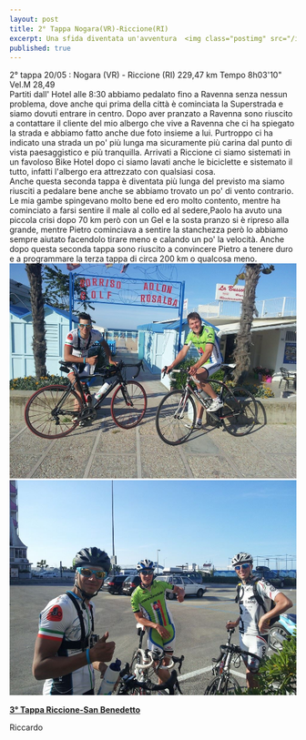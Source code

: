 ```yaml
---
layout: post
title: 2° Tappa Nogara(VR)-Riccione(RI) 
excerpt: Una sfida diventata un'avventura  <img class="postimg" src="/images/giroitalia/riccione.jpg">
published: true
---
```


2° tappa 20/05 : Nogara (VR) - Riccione (RI) 229,47 km Tempo 8h03'10" Vel.M 28,49<br>
Partiti dall' Hotel alle 8:30 abbiamo pedalato fino a Ravenna senza nessun problema, dove anche qui prima della città è cominciata la Superstrada e siamo dovuti entrare in centro. Dopo aver pranzato a Ravenna sono riuscito a contattare il cliente del mio albergo che vive a Ravenna che ci ha spiegato la strada e abbiamo fatto anche due foto insieme a lui. Purtroppo ci ha indicato una strada un po' più lunga ma sicuramente più carina dal punto di vista paesaggistico e più tranquilla. Arrivati a Riccione ci siamo sistemati in un favoloso Bike Hotel dopo ci siamo lavati anche le biciclette e sistemato il tutto, infatti l'albergo era attrezzato con qualsiasi cosa.<br>
Anche questa seconda tappa è diventata più lunga del previsto ma siamo riusciti a pedalare bene anche se abbiamo trovato un po' di vento contrario. Le mia gambe spingevano molto bene ed ero molto contento, mentre ha cominciato a farsi sentire il male al collo ed al sedere,Paolo ha avuto una piccola crisi dopo 70 km però con un Gel e la sosta pranzo si è ripreso alla grande, mentre Pietro cominciava a sentire la stanchezza però lo abbiamo sempre aiutato facendolo tirare meno e calando un po' la velocità. Anche dopo questa seconda tappa sono riuscito a convincere Pietro a tenere duro e a programmare la terza tappa di circa 200 km o qualcosa meno.<br>
<a href="/images/giroitalia/riccione.jpg"><img class="postimg" src="/images/giroitalia/riccione.jpg"></a>
<a href="/images/giroitalia/riccione2.jpg"><img class="postimg" src="/images/giroitalia/riccione2.jpg"></a>
<a href="/2014/05/26/2Tappa"><p class="correlatedPost"><b>3° Tappa Riccione-San Benedetto</b></p></a>
Riccardo 
